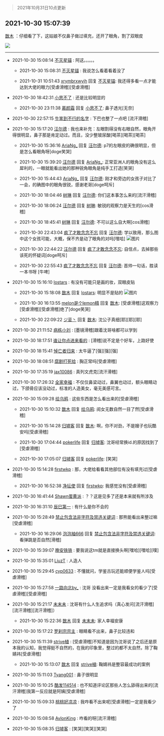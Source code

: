 > 2021年10月31日10点更新
<link rel="stylesheet" href="https://cdn.jsdelivr.net/gh/taotie6/sampleJSON@main/css/photo_show.css">
<meta name="referrer" content="no-referrer" />


 ## 2021-10-30 15:07:39 

 [㪚木](https://www.coolapk.com/feed/31070825?shareKey=ZTQ5NWJlZGUwNDMxNjE3Y2ZiOGU~) ：仔细看了下，这姑娘不仅鼻子做过填充，还开了眼角，割了双眼皮 

<div class="album">
<img class="img-item" src="https://image.coolapk.com/feed/2019/0515/09/1081091_3748_1897@180x122.gif" />
</div>

 ------- 

- 2021-10-30 15:08:14 [不灭星锚](uid=1376412) : 阿这。。。。。 

    - 2021-10-30 15:08:31 [不灭星锚](uid=1376412) : 我说怎么看着看着没了 

    - 2021-10-31 10:51:43 [xrymbrxwyjh](uid=1710564) 回复 [不灭星锚](uid=1376412): 我还得多看一点才能达到大佬的眼力[受虐滑稽][受虐滑稽] 

- 2021-10-30 18:42:31 [小思不了](uid=1224372) : 还是比较明显的 

    - 2021-10-30 23:11:38 [慕颜霜](uid=3801065) 回复 [小思不了](uid=1224372): 鼻子透光[无奈] 

- 2021-10-30 22:57:15 [牛笔到不行的名字](uid=2374460) : 下巴也整了一点吧 [流汗滑稽] 

- 2021-10-30 15:17:20 [汪尔德](uid=1595236) : 我也来补充：左眼割得没有右眼自然，眼角开得很明显，鼻子那是肯定动过。而且，没少整玻尿酸[喝茶][喝茶][喝茶] 

    - 2021-10-30 15:36:16 [AriaNg_](uid=3504887) 回复 [汪尔德](uid=1595236): p7的左眼皮的确很明显，但是怎么看眼角呀[doge笑哭] 

    - 2021-10-30 15:39:20 [汪尔德](uid=1595236) 回复 [AriaNg_](uid=3504887): 正常亚洲人的眼角没有这么犀利的，一眼就能看出她的那种锐角眼角是纯手工打造[笑哭] 

    - 2021-10-30 15:44:43 [AriaNg_](uid=3504887) 回复 [汪尔德](uid=1595236): 刚才和旁边的女孩子对比了一会，的确图中的眼角很锐，感谢老哥[doge呵斥] 

    - 2021-10-30 18:04:46 [树琳](uid=1807052) 回复 [汪尔德](uid=1595236): 你们这本事怎么来的[流汗滑稽] 

    - 2021-10-30 18:06:24 [汪尔德](uid=1595236) 回复 [树琳](uid=1807052): 敏锐的观察力是天生的[cos滑稽] 

    - 2021-10-30 18:45:41 [树琳](uid=1807052) 回复 [汪尔德](uid=1595236): 不可以这么自大啊[cos滑稽] 

    - 2021-10-30 22:43:04 [疯了才敢念念不忘](uid=15786315) 回复 [汪尔德](uid=1595236): 学以致用，那么图中这个女孩可能，大概，保不齐是动了眼角的对吗[嘿哈] ![图片](https://image.coolapk.com/feed/2021/1030/22/15786315_6fa3fa16_4980_472@1920x2880.jpeg)

    - 2021-10-30 22:44:22 [汪尔德](uid=1595236) 回复 [疯了才敢念念不忘](uid=15786315): 自信点，去掉那些该死的怀疑词[doge呵斥] 

    - 2021-10-30 22:55:43 [疯了才敢念念不忘](uid=15786315) 回复 [汪尔德](uid=1595236): 首帅一句话，胜读一本书呀 [牛啤] 

- 2021-10-30 15:16:10 [lostars](uid=2165786) : 有没有可能只是画的妆，双眼皮贴 

    - 2021-10-30 15:18:08 [㪚木](uid=1081091) 回复 [lostars](uid=2165786): 明显不是贴的 ![图片](https://image.coolapk.com/feed/2021/1030/15/1081091_31fcba95_8287_5684@357x305.png)

    - 2021-10-30 16:13:55 [melon是个lemon精](uid=2080744) 回复 [㪚木](uid=1081091): [受虐滑稽]这观察力[受虐滑稽][受虐滑稽]绝了[doge笑哭] 

    - 2021-10-30 22:09:22 [ジ衮丶](uid=494451) 回复 [㪚木](uid=1081091): 沈公子真细[耶][耶][耶] 

- 2021-10-30 21:11:52 [病栋小刘](uid=1558516) : [墨镜滑稽]跟着沈哥啥都可以学到 

- 2021-10-30 18:17:51 [谁让你点进来看的](uid=1348471) : [滑稽]说不定是个好车，上路好使 

- 2021-10-30 18:15:41 [悼亡者归来](uid=2627573) : 太牛逼了[强][强][强] 

- 2021-10-30 18:08:51 [腐剧打死给](uid=1391153) : 胸正常吗[受虐滑稽] 

- 2021-10-30 17:35:19 [jax10086](uid=797822) : 真列文虎克[流汗滑稽] 

- 2021-10-30 17:26:32 [全家幸福](uid=2237599) : 不仅仅鼻梁动过，鼻翼也动过，额头眼睛动过，下颌骨应该没动过，标准的人造美女，毫无美感可言。 

- 2021-10-30 15:09:28 [绘乌鸦](uid=2577542) : 这些东西是怎么看出来的[受虐滑稽] 

    - 2021-10-30 15:10:32 [㪚木](uid=1081091) 回复 [绘乌鸦](uid=2577542): 阅女无数自然一目了然[受虐滑稽] 

    - 2021-10-30 15:14:28 [归墟客](uid=3287587) 回复 [㪚木](uid=1081091): 啊，你不对劲，不是嫂子也玩酷安吗[受虐滑稽] 

    - 2021-10-30 17:04:44 [pokerlife](uid=575409) 回复 [归墟客](uid=3287587): 沈哥经常换id.的原因找到了[受虐滑稽] 

    - 2021-10-30 17:05:07 [归墟客](uid=3287587) 回复 [pokerlife](uid=575409): [笑哭] 

- 2021-10-30 15:14:28 [firstwkp](uid=1185289) : 那，大佬给看看其他部位有没有填充过[受虐滑稽] 

    - 2021-10-30 16:52:38 [净坛使](uid=1518317) 回复 [firstwkp](uid=1185289): 我感觉没有[受虐滑稽] 

- 2021-10-30 16:41:44 [Shawn蛋黄派](uid=2642278) : ？？这是见多了还是本来就有所涉及 

- 2021-10-30 16:31:10 [辰巳第一](uid=2015674) : 有什么是你不会的 

- 2021-10-30 15:28:49 [禁止包含法非字符及禁违关键词](uid=568901) : 那熊能看出来整过嘛[受虐滑稽] 

    - 2021-10-30 16:29:06 [泡泡袖666](uid=2844894) 回复 [禁止包含法非字符及禁违关键词](uid=568901): 看弹跳是否自然[滑稽] 

- 2021-10-30 15:39:07 [晚安铁铁](uid=2870621) : 要我说这tm就是直接换头啊[嘿哈][嘿哈][噗] 

- 2021-10-30 15:35:01 [LiuzT](uid=2145927) : 人造人 

- 2021-10-30 15:29:45 [cyp0633](uid=773302) : 不懂就问，学鉴古玩还能顺便学鉴人吗[受虐滑稽] 

- 2021-10-30 15:27:58 [一路向北by_](uid=14618622) : 沈哥 没看出来一定是我看女的看少了[受虐滑稽][受虐滑稽] 

- 2021-10-30 15:21:17 [未末未](uid=3823482) : 沈哥有什么人生追求吗（真心发问[流汗滑稽][流汗滑稽][流汗滑稽]） 

    - 2021-10-30 15:22:36 [㪚木](uid=1081091) 回复 [未末未](uid=3823482): 家人幸福安康 

- 2021-10-30 15:17:22 [罗刹宗宗主](uid=1080167) : 眼睛看不出来，鼻子比较违和 

- 2021-10-30 15:11:39 [strive植](uid=1468928) : [受虐滑稽]不知道是因为沈哥说了之后还是原本我的认知，我觉得挺不自然的，在我的印象里，整过的都不太自然，除了鞠婧祎[受虐滑稽] 

    - 2021-10-30 15:13:07 [㪚木](uid=1081091) 回复 [strive植](uid=1468928): 鞠婧祎是整容最成功的案例 

- 2021-10-30 15:11:03 [Tyang001](uid=4017351) : 鼻子很明显 

- 2021-10-30 15:10:25 [酷发114514](uid=4321323) : 也不知道评论区那些人怎么舔得出来的[流汗滑稽]我第一反应就是阿姨[受虐滑稽] 

- 2021-10-30 15:09:33 [桃桃好凉凉](uid=5400930) : 我咋看不出来呢[受虐滑稽]一定是我看少了 

- 2021-10-30 15:08:58 [AvlonKing](uid=964891) : 咋看的呀[流汗滑稽] 

- 2021-10-30 15:08:35 [归墟客](uid=3287587) : [笑哭][笑哭][笑哭] 

